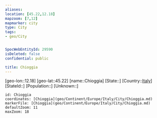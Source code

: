 ```yaml
---
aliases: 
location: [45.22,12.18]
mapzoom: [7,12] 
mapmarker: city 
type: City
tags:
- geo/City


SpocWebEntityId: 29590
isDeleted: false
confidential: public

title: Chioggia
---
```

[geo-lon::12.18]
[geo-lat::45.22]
[name::Chioggia]
[State::]
[Country::[Italy](geo/Continent/Europe/Italy.md)]
[StateId::]
[Population::]
[Unknown::]


```leaflet
id: Chioggia
coordinates: [Chioggia](geo/Continent/Europe/Italy/City/Chioggia.md)
markerFile: [Chioggia](geo/Continent/Europe/Italy/City/Chioggia.md)
defaultZoom: 11 
maxZoom: 18
```


